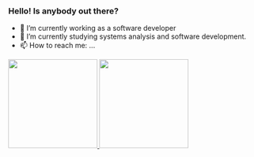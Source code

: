 ### Hello! Is anybody out there?

- 🔭 I’m currently working as a software developer
- 🌱 I’m currently studying systems analysis and software development.
- 📫 How to reach me: ...

 <div>
  <a href="https://github.com/rafaelscariot">
  <img height="180em" src="https://github-readme-stats.vercel.app/api?username=rafaballerini&show_icons=true&theme=dracula&include_all_commits=true&count_private=true"/>
  <img height="180em" src="https://github-readme-stats.vercel.app/api/top-langs/?username=rafaballerini&layout=compact&langs_count=7&theme=dracula"/>
</div>
